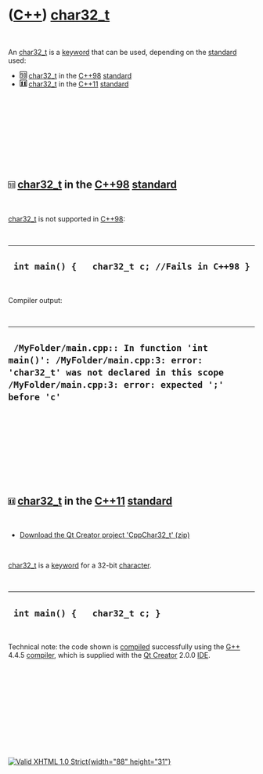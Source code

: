 



 

 

 

 

 

([C++](Cpp.htm)) [char32\_t](CppChar32_t.htm)
=============================================

 

An [char32\_t](CppChar32_t.htm) is a [keyword](CppKeyword.htm) that can
be used, depending on the [standard](CppStandard.htm) used:

-   ![C++98](PicCpp98.png) [char32\_t](CppChar32_t.htm) in the
    [C++98](Cpp98.htm) [standard](CppStandard.htm)
-   ![C++11](PicCpp11.png) [char32\_t](CppChar32_t.htm) in the
    [C++11](Cpp11.htm) [standard](CppStandard.htm)

 

 

 

 

 

![C++98](PicCpp98.png) [char32\_t](CppChar32_t.htm) in the [C++98](Cpp98.htm) [standard](CppStandard.htm)
---------------------------------------------------------------------------------------------------------

 

[char32\_t](CppChar32_t.htm) is not supported in [C++98](Cpp98.htm):

 

  --------------------------------------------------
  ` int main() {   char32_t c; //Fails in C++98 }`
  --------------------------------------------------

 

Compiler output:

 

  -------------------------------------------------------------------------------------------------------------------------------------------------------------------------------
  ` /MyFolder/main.cpp:: In function 'int main()': /MyFolder/main.cpp:3: error: 'char32_t' was not declared in this scope /MyFolder/main.cpp:3: error: expected ';' before 'c'`
  -------------------------------------------------------------------------------------------------------------------------------------------------------------------------------

 

 

 

 

 

![C++11](PicCpp11.png) [char32\_t](CppChar32_t.htm) in the [C++11](Cpp11.htm) [standard](CppStandard.htm)
---------------------------------------------------------------------------------------------------------

 

-   [Download the Qt Creator project
    'CppChar32\_t' (zip)](CppChar32_t.zip)

 

[char32\_t](CppChar32_t.htm) is a [keyword](CppKeyword.htm) for a 32-bit
[character](CppChar.htm).

 

  ---------------------------------
  ` int main() {   char32_t c; }`
  ---------------------------------

 

Technical note: the code shown is [compiled](CppCompile.htm)
successfully using the [G++](CppGpp.htm) 4.4.5
[compiler](CppCompiler.htm), which is supplied with the [Qt
Creator](CppQtCreator.htm) 2.0.0 [IDE](CppIde.htm).

 

 

 

 

 





 

[![Valid XHTML 1.0 Strict](valid-xhtml10.png){width="88"
height="31"}](http://validator.w3.org/check?uri=referer)
